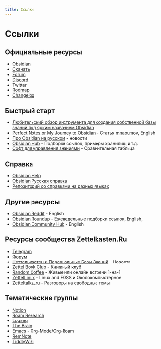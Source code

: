 ```yaml
---
title: Ссылки
---
```


# Ссылки

## Официальные ресурсы

- [Obsidian](https://obsidian.md/)
- [Скачать](https://obsidian.md/download/)
- [Forum](https://forum.obsidian.md/)
- [Discord](https://discord.com/invite/veuWUTm)
- [Twitter](https://twitter.com/obsdmd)
- [Rodmap](https://obsidian.md/roadmap/)
- [Changelog](https://obsidian.md/changelog/)

## Быстрый старт

- [Любительский обзор инструмента для создания собственной базы знаний под ярким названием Obsidian](https://www.notion.so/Obsidian-de83f079a8b54a36be7f6d66ee78e9d1)
- [Perfect Notes or My Journey to Obsidian](https://mnaoumov.wordpress.com/2022/05/08/perfect-notes-or-my-journey-to-obsidian/) - Статья [mnaoumov](Участники/mnaoumov.md), English
- [Про Obsidian на русском](https://t.me/obsidianru) - новости
- [Obsidian Hub](https://t.me/obsidian_hub/28) - Подборки ссылок, примеры хранилищ и т.д.
- [Софт для управления знаниями](https://dreydel.notion.site/4744f5d1dda24786b3d6495baec04375?v=60968fab83494731b8c1058cd9d265c9) - Сравнительная таблица

## Справка

- [Obsidian Help](https://help.obsidian.md/)
- [Obsidian Русская справка](https://publish.obsidian.md/help-ru/)
- [Репозиторий со справками на разных языках](https://github.com/obsidianmd/obsidian-help/)

## Другие ресурсы

- [Obsidian Reddit](https://www.reddit.com/r/ObsidianMD/) - English
- [Obsidian Roundup](https://obsidianroundup.org/) - Еженедельные подборки ссылок, English,
- [Obsidian Community Hub](https://publish.obsidian.md/hub/) - English

## Ресурсы сообщества Zettelkasten.Ru

- [Telegram](https://t.me/Zettelkasten_ru)
- [Форум](https://zttl.space/)
- [Цеттелькастен и Персональные Базы Знаний](https://t.me/zettelkasten_ch) - Новости
- [Zettel Book Club](https://t.me/zettelbookclub) - Книжный клуб
- [Random Coffee](https://t.me/Zettelkasten_ru/45037) - Живые или онлайн встречи 1-на-1
- [ZettelLinux](https://t.me/zettelLinux) - Linux and FOSS и Околокомпьютерное
- [Zetteltalks_ru](https://t.me/zetteltalks_ru) - Разговоры на свободные темы

## Тематические группы

- [Notion](https://t.me/ru_notion)
- [Roam Research](https://t.me/roamrus)
- [Logseq](https://t.me/logseqchat)
- [The Brain](https://t.me/thebrain_community)
- [Emacs](https://t.me/zettelmacs) - Org-Mode/Org-Roam
- [RemNote](https://t.me/RemNote_ru)
- [TiddlyWiki](https://t.me/tiddlywikiru)
